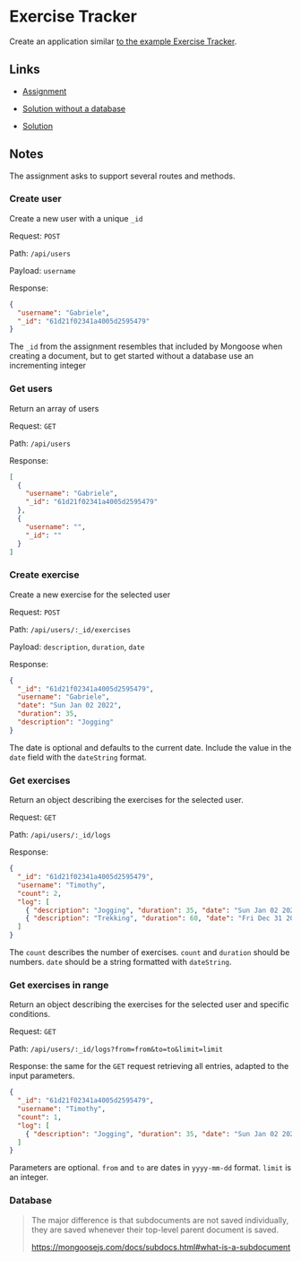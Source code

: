 # Exercise Tracker

Create an application similar [to the example Exercise Tracker](https://exercise-tracker.freecodecamp.rocks/).

## Links

- [Assignment](https://www.freecodecamp.org/learn/back-end-development-and-apis/back-end-development-and-apis-projects/exercise-tracker)

- [Solution without a database](https://replit.com/@borntofrappe/boilerplate-project-exercisetracker-nodb)

- [Solution](https://replit.com/@borntofrappe/boilerplate-project-exercisetracker)

## Notes

The assignment asks to support several routes and methods.

### Create user

Create a new user with a unique `_id`

Request: `POST`

Path: `/api/users`

Payload: `username`

Response:

```json
{
  "username": "Gabriele",
  "_id": "61d21f02341a4005d2595479"
}
```

The `_id` from the assignment resembles that included by Mongoose when creating a document, but to get started without a database use an incrementing integer

### Get users

Return an array of users

Request: `GET`

Path: `/api/users`

Response:

```json
[
  {
    "username": "Gabriele",
    "_id": "61d21f02341a4005d2595479"
  },
  {
    "username": "",
    "_id": ""
  }
]
```

### Create exercise

Create a new exercise for the selected user

Request: `POST`

Path: `/api/users/:_id/exercises`

Payload: `description`, `duration`, `date`

Response:

```json
{
  "_id": "61d21f02341a4005d2595479",
  "username": "Gabriele",
  "date": "Sun Jan 02 2022",
  "duration": 35,
  "description": "Jogging"
}
```

The date is optional and defaults to the current date. Include the value in the `date` field with the `dateString` format.

### Get exercises

Return an object describing the exercises for the selected user.

Request: `GET`

Path: `/api/users/:_id/logs`

Response:

```json
{
  "_id": "61d21f02341a4005d2595479",
  "username": "Timothy",
  "count": 2,
  "log": [
    { "description": "Jogging", "duration": 35, "date": "Sun Jan 02 2022" },
    { "description": "Trekking", "duration": 60, "date": "Fri Dec 31 2021" }
  ]
}
```

The `count` describes the number of exercises. `count` and `duration` should be numbers. `date` should be a string formatted with `dateString`.

### Get exercises in range

Return an object describing the exercises for the selected user and specific conditions.

Request: `GET`

Path: `/api/users/:_id/logs?from=from&to=to&limit=limit`

Response: the same for the `GET` request retrieving all entries, adapted to the input parameters.

```json
{
  "_id": "61d21f02341a4005d2595479",
  "username": "Timothy",
  "count": 1,
  "log": [
    { "description": "Jogging", "duration": 35, "date": "Sun Jan 02 2022" }
  ]
}
```

Parameters are optional. `from` and `to` are dates in `yyyy-mm-dd` format. `limit` is an integer.

### Database

> The major difference is that subdocuments are not saved individually, they are saved whenever their top-level parent document is saved.
>
> https://mongoosejs.com/docs/subdocs.html#what-is-a-subdocument

